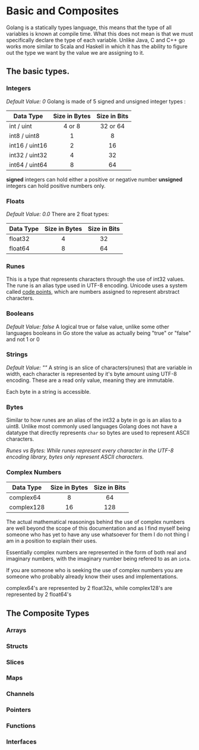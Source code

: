 # Basic and Composites
Golang is a statically types language, this means that the type of all variables is known at compile time. What this does not mean is that we must specifically declare the type of each variable. Unlike Java, C and C++ go works more similar to Scala and Haskell in which it has the ability to figure out the type we want by the value we are assigning to it. 

## The basic types.

### Integers
*Default Value: 0*
Golang is made of 5 signed and unsigned integer types :

| Data Type      | Size in Bytes | Size in Bits | 
| -------------- |:-------------:|:------------:| 
| int / uint     |    4 or 8     |   32 or 64   |  
| int8 / uint8   |       1       |      8       |    
| int16 / uint16 |       2       |      16      |  
| int32 / uint32 |       4       |      32      |   
| int64 / uint64 |       8       |      64      |    

**signed** integers can hold either a positive or negative number
**unsigned** integers can hold positive numbers only. 

### Floats
*Default Value: 0.0*
There are 2 float types:

| Data Type | Size in Bytes | Size in Bits |
| --------- |:-------------:|:------------:|
| float32   |       4       |      32      |
| float64   |       8       |      64      |

### Runes
This is a type that represents characters through the use of int32 values. The rune is an alias type used in UTF-8 encoding. Unicode uses a system called [code points](https://en.wikipedia.org/wiki/Code_point), which are numbers assigned to represent abrstract characters. 

### Booleans
*Default Value: false*
A logical true or false value, unlike some other languages booleans in Go store the value as actually being "true" or "false" and not 1 or 0

### Strings
*Default Value: ""*
A string is an slice of characters(runes) that are variable in width, each character is represented by it's byte amount using UTF-8 encoding. These are a read only value, meaning they are immutable.

Each byte in a string is accessible.

### Bytes

Similar to how runes are an alias of the int32 a byte in go is an alias to a uint8. Unlike most commonly used languages Golang does not have a datatype that directly represents `char` so bytes are used to represent ASCII characters. 

*Runes vs Bytes: While runes represent every character in the UTF-8 encoding library, bytes only represent ASCII characters.* 

### Complex Numbers

| Data Type | Size in Bytes | Size in Bits |
| --------- |:-------------:|:------------:|
| complex64   |       8       |      64      |
| complex128  |       16       |      128      |

The actual mathematical reasonings behind the use of complex numbers are well beyond the scope of this documentation and as I find myself being someone who has yet to have any use whatsoever for them I do not thing I am in a position to explain their uses. 

Essentially complex numbers are represented in the form of both real and imaginary numbers, with the imaginary number being refered to as an `iota`. 

If you are someone who is seeking the use of complex numbers you are someone who probably already know their uses and implementations. 

complex64's are represented by 2 float32s, while complex128's are represented by 2 float64's

## The Composite Types
### Arrays


### Structs
### Slices
### Maps
### Channels
### Pointers
### Functions 
### Interfaces 






